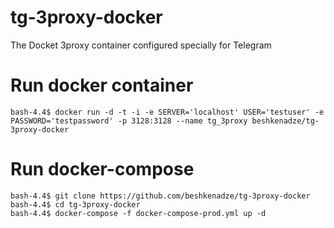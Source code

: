 # tg-3proxy-docker
The Docket 3proxy container configured specially for Telegram

# Run docker container
```
bash-4.4$ docker run -d -t -i -e SERVER='localhost' USER='testuser' -e PASSWORD='testpassword' -p 3128:3128 --name tg_3proxy beshkenadze/tg-3proxy-docker
```

# Run docker-compose
```
bash-4.4$ git clone https://github.com/beshkenadze/tg-3proxy-docker
bash-4.4$ cd tg-3proxy-docker
bash-4.4$ docker-compose -f docker-compose-prod.yml up -d
```
